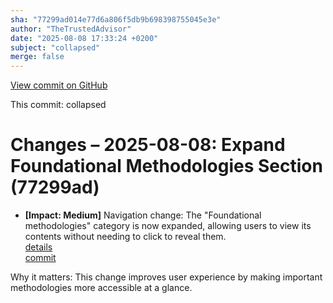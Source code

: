 ```yaml
---
sha: "77299ad014e77d6a806f5db9b698398755045e3e"
author: "TheTrustedAdvisor"
date: "2025-08-08 17:33:24 +0200"
subject: "collapsed"
merge: false
---
```


[View commit on GitHub](https://github.com/TheTrustedAdvisor/FabricAdoptionFramework/commit/77299ad014e77d6a806f5db9b698398755045e3e)

This commit: collapsed

# Changes – 2025-08-08: Expand Foundational Methodologies Section (77299ad)

- **[Impact: Medium]** Navigation change: The "Foundational methodologies" category is now expanded, allowing users to view its contents without needing to click to reveal them.  
   [details](/docs/about/changes/2025-08-08-collapsed)  
   [commit](https://github.com/TheTrustedAdvisor/FabricAdoptionFramework/commit/77299ad014e77d6a806f5db9b698398755045e3e)  

Why it matters: This change improves user experience by making important methodologies more accessible at a glance.
